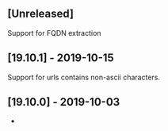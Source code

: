 ## [Unreleased]
Support for FQDN extraction

## [19.10.1] - 2019-10-15
Support for urls contains non-ascii characters.

## [19.10.0] - 2019-10-03
-